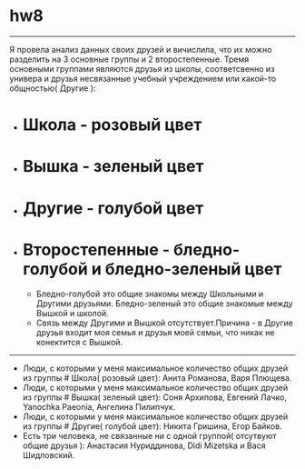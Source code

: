 # hw8
*********** 
Я провела анализ данных своих друзей и вичислила, что их можно разделить на 3 основные группы и 2 второстепенные.
Тремя основными группами являются друзья из школы, соответсвенно из универа и друзья несвязанные учебный учреждением или какой-то общностью( Другие ):
-  # Школа - розовый цвет 
-  # Вышка - зеленый цвет
-  # Другие - голубой цвет
-  # Второстепенные - бледно-голубой и бледно-зеленый цвет
    - Бледно-голубой это общие знакомы между Школьными и Другими друзьями. Бледно-зеленый это общие знакомые между Вышкой и школой.
    - Связь между Другими и Вышкой отсутствует.Причина - в Другие друзья входит моя семья и друзья моей семьи, что никак не конектится с Вышкой.
*********
- Люди, с которыми у меня максимальное количество общих друзей из группы # Школа( розовый цвет): Анита Романова, Варя Плющева.
- Люди, с которыми у меня максимальное количество общих друзей из группы # Вышка( зеленый цвет): Соня Архипова, Евгений Лачко, Yanochka Paeonia, Ангелина Пилипчук.
- Люди, с которыми у меня максимальное количество общих друзей из группы # Другие( голубой цвет): Никита Гришина, Егор Байков.
- Есть три человека, не связанные ни с одной группой( отсутвуют общие друзья ): Анастасия Нуриддинова, Didi Mizetska и Вася Шидловский.

